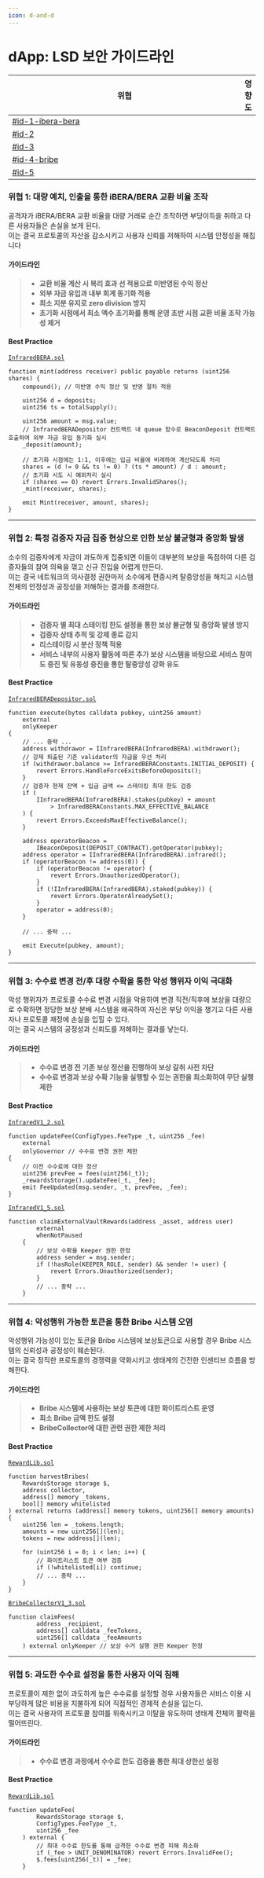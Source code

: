 ```yaml
---
icon: d-and-d
---
```


# dApp: LSD 보안 가이드라인

<table><thead><tr><th width="609.7734375">위협</th><th align="center">영향도</th></tr></thead><tbody><tr><td><a data-mention href="lsd.md#id-1-ibera-bera">#id-1-ibera-bera</a></td><td align="center"></td></tr><tr><td><a data-mention href="lsd.md#id-2">#id-2</a></td><td align="center"></td></tr><tr><td><a data-mention href="lsd.md#id-3">#id-3</a></td><td align="center"></td></tr><tr><td><a data-mention href="lsd.md#id-4-bribe">#id-4-bribe</a></td><td align="center"></td></tr><tr><td><a data-mention href="lsd.md#id-5">#id-5</a></td><td align="center"></td></tr></tbody></table>

### 위협 1: 대량 예치, 인출을 통한 iBERA/BERA 교환 비율 조작

공격자가 iBERA/BERA 교환 비율을 대량 거래로 순간 조작하면 부당이득을 취하고 다른 사용자들은 손실을 보게 된다.\
이는 결국 프로토콜의 자산을 감소시키고 사용자 신뢰를 저해하여 시스템 안정성을 해칩니다

#### 가이드라인

> * **교환 비율 계산 시 복리 효과 선 적용으로 미반영된 수익 정산**
> * **외부 자금 유입과 내부 회계 동기화 적용**
> * **최소 지분 유지로 zero division 방지**
> * **초기화 시점에서 최소 액수 초기화를 통해 운영 초반 시점 교환 비율 조작 가능성 제거**

#### Best Practice

[`InfraredBERA.sol`](https://github.com/wiimdy/bearmoon/blob/1e6bc4449420c44903d5bb7a0977f78d5e1d4dff/Infrared/src/staking/InfraredBERA.sol#L213-L232)

```solidity
function mint(address receiver) public payable returns (uint256 shares) {
    compound(); // 미반영 수익 정산 및 반영 절차 적용

    uint256 d = deposits;
    uint256 ts = totalSupply();

    uint256 amount = msg.value;
    // InfraredBERADepositor 컨트랙트 내 queue 함수로 BeaconDeposit 컨트랙트 호출하여 외부 자금 유입 동기화 실시
    _deposit(amount);

    // 초기화 시점에는 1:1, 이후에는 입금 비율에 비례하여 계산되도록 처리
    shares = (d != 0 && ts != 0) ? (ts * amount) / d : amount;
    // 초기화 시도 시 예외처리 실시
    if (shares == 0) revert Errors.InvalidShares();
    _mint(receiver, shares);

    emit Mint(receiver, amount, shares);
}
```

***

### 위협 2: 특정 검증자 자금 집중 현상으로 인한 보상 불균형과 중앙화 발생

소수의 검증자에게 자금이 과도하게 집중되면 이들이 대부분의 보상을 독점하여 다른 검증자들의 참여 의욕을 꺾고 신규 진입을 어렵게 만든다.\
이는 결국 네트워크의 의사결정 권한마저 소수에게 편중시켜 탈중앙성을 해치고 시스템 전체의 안정성과 공정성을 저해하는 결과를 초래한다.

#### 가이드라인

> * **검증자 별 최대 스테이킹 한도 설정을 통한 보상 불균형 및 중앙화 발생 방지**
> * **검증자 상태 추적 및 강제 종료 감지**
> * **리스테이킹 시 분산 정책 적용**
> * **서비스 내부의 사용자 활동에 따른 추가 보상 시스템을 바탕으로 서비스 참여도 증진 및 유동성 증진을 통한 탈중앙성 강화 유도**

#### Best Practice

[`InfraredBERADepositor.sol`](https://github.com/wiimdy/bearmoon/blob/1e6bc4449420c44903d5bb7a0977f78d5e1d4dff/Infrared/src/staking/InfraredBERADepositor.sol#L76-L159)

```solidity
function execute(bytes calldata pubkey, uint256 amount)
    external
    onlyKeeper
{
    // ... 중략 ...
    address withdrawor = IInfraredBERA(InfraredBERA).withdrawor();
    // 강제 퇴출된 기존 validator의 자금을 우선 처리
    if (withdrawor.balance >= InfraredBERAConstants.INITIAL_DEPOSIT) {
        revert Errors.HandleForceExitsBeforeDeposits();
    }
    // 검증자 현재 잔액 + 입금 금액 <= 스테이킹 최대 한도 검증
    if (
        IInfraredBERA(InfraredBERA).stakes(pubkey) + amount
            > InfraredBERAConstants.MAX_EFFECTIVE_BALANCE
    ) {
        revert Errors.ExceedsMaxEffectiveBalance();
    }

    address operatorBeacon =
        IBeaconDeposit(DEPOSIT_CONTRACT).getOperator(pubkey);
    address operator = IInfraredBERA(InfraredBERA).infrared();
    if (operatorBeacon != address(0)) {
        if (operatorBeacon != operator) {
            revert Errors.UnauthorizedOperator();
        }
        if (!IInfraredBERA(InfraredBERA).staked(pubkey)) {
            revert Errors.OperatorAlreadySet();
        }
        operator = address(0);
    }

    // ... 중략 ...

    emit Execute(pubkey, amount);
}
```

***

### 위협 3: 수수료 변경 전/후 대량 수확을 통한 악성 행위자 이익 극대화

악성 행위자가 프로토콜 수수료 변경 시점을 악용하여 변경 직전/직후에 보상을 대량으로 수확하면 정당한 보상 분배 시스템을 왜곡하여 자신은 부당 이익을 챙기고 다른 사용자나 프로토콜 재정에 손실을 입힐 수 있다. \
이는 결국 시스템의 공정성과 신뢰도를 저해하는 결과를 낳는다.

#### 가이드라인

> * **수수료 변경 전 기존 보상 정산을 진행하여 보상 갈취 사전 차단**
> * **수수료 변경과 보상 수확 기능을 실행할 수 있는 권한을 최소화하여 무단 실행 제한**

#### Best Practice

[`InfraredV1_2.sol`](https://github.com/wiimdy/bearmoon/blob/1e6bc4449420c44903d5bb7a0977f78d5e1d4dff/Infrared/src/core/upgrades/InfraredV1_2.sol#L517-L524)

```solidity
function updateFee(ConfigTypes.FeeType _t, uint256 _fee)
    external
    onlyGovernor // 수수료 변경 권한 제한
{
    // 이전 수수료에 대한 정산
    uint256 prevFee = fees(uint256(_t));
    _rewardsStorage().updateFee(_t, _fee);
    emit FeeUpdated(msg.sender, _t, prevFee, _fee);
}
```

[`InfraredV1_5.sol`](https://github.com/wiimdy/bearmoon/blob/1e6bc4449420c44903d5bb7a0977f78d5e1d4dff/Infrared/src/core/upgrades/InfraredV1_5.sol#L21-L41)

```solidity
function claimExternalVaultRewards(address _asset, address user)
        external
        whenNotPaused
    {
        // 보상 수확을 Keeper 권한 한정
        address sender = msg.sender;
        if (!hasRole(KEEPER_ROLE, sender) && sender != user) {
            revert Errors.Unauthorized(sender);
        }
        // ... 중략 ...
    }
```

***

### 위협 4: 악성행위 가능한 토큰을 통한 Bribe 시스템 오염

악성행위 가능성이 있는 토큰을 Bribe 시스템에 보상토큰으로 사용할 경우 Bribe 시스템의 신뢰성과 공정성이 훼손된다. \
이는 결국 정직한 프로토콜의 경쟁력을 약화시키고 생태계의 건전한 인센티브 흐름을 방해한다.

#### 가이드라인

> * **Bribe 시스템에 사용하는 보상 토큰에 대한 화이트리스트 운영**
> * **최소 Bribe 금액 한도 설정**
> * **BribeCollector에 대한 관련 권한 제한 처리**

#### Best Practice

[`RewardLib.sol`](https://github.com/wiimdy/bearmoon/blob/1e6bc4449420c44903d5bb7a0977f78d5e1d4dff/Infrared/src/core/libraries/RewardsLib.sol#L569-L600)

```solidity
function harvestBribes(
    RewardsStorage storage $,
    address collector,
    address[] memory _tokens,
    bool[] memory whitelisted
) external returns (address[] memory tokens, uint256[] memory amounts) {
    uint256 len = _tokens.length;
    amounts = new uint256[](len);
    tokens = new address[](len);

    for (uint256 i = 0; i < len; i++) {
        // 화이트리스트 토큰 여부 검증
        if (!whitelisted[i]) continue;
        // ... 중략 ...
    }
}
```

[`BribeCollectorV1_3.sol`](https://github.com/wiimdy/bearmoon/blob/1e6bc4449420c44903d5bb7a0977f78d5e1d4dff/Infrared/src/core/upgrades/BribeCollectorV1_3.sol#L56-L105)

```solidity
function claimFees(
        address _recipient,
        address[] calldata _feeTokens,
        uint256[] calldata _feeAmounts
    ) external onlyKeeper // 보상 수거 실행 권한 Keeper 한정
```

***

### 위협 5: 과도한 수수료 설정을 통한 사용자 이익 침해

프로토콜이 제한 없이 과도하게 높은 수수료를 설정할 경우 사용자들은 서비스 이용 시 부당하게 많은 비용을 지불하게 되어 직접적인 경제적 손실을 입는다. \
이는 결국 사용자의 프로토콜 참여를 위축시키고 이탈을 유도하여 생태계 전체의 활력을 떨어뜨린다.

#### 가이드라인

> * **수수료 변경 과정에서 수수료 한도 검증을 통한 최대 상한선 설정**

#### Best Practice

[`RewardLib.sol`](https://github.com/wiimdy/bearmoon/blob/1e6bc4449420c44903d5bb7a0977f78d5e1d4dff/Infrared/src/core/libraries/RewardsLib.sol#L258-L265)

```solidity
function updateFee(
        RewardsStorage storage $,
        ConfigTypes.FeeType _t,
        uint256 _fee
    ) external {
        // 최대 수수료 한도를 통해 급격한 수수료 변경 피해 최소화
        if (_fee > UNIT_DENOMINATOR) revert Errors.InvalidFee();
        $.fees[uint256(_t)] = _fee;
    }
```

